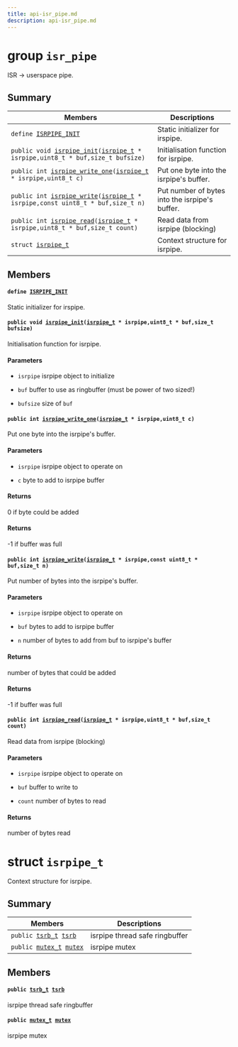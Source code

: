 ```yaml
---
title: api-isr_pipe.md
description: api-isr_pipe.md
---
```

# group `isr_pipe` 

ISR -> userspace pipe.

## Summary

 Members                        | Descriptions                                
--------------------------------|---------------------------------------------
`define `[`ISRPIPE_INIT`](#group__isr__pipe_1gac661f2340ee284fb4e84dc3ce31ab08b)            | Static initializer for irspipe.
`public void `[`isrpipe_init`](#group__isr__pipe_1ga5dda327596b4de5a207cb034c1aeae01)`(`[`isrpipe_t`](./doc/starlight-docs/src/content/docs/apidoc/api-isr_pipe.md#structisrpipe__t)` * isrpipe,uint8_t * buf,size_t bufsize)`            | Initialisation function for isrpipe.
`public int `[`isrpipe_write_one`](#group__isr__pipe_1ga37b1c7a749bd59b64d8c4a3f21d1688b)`(`[`isrpipe_t`](./doc/starlight-docs/src/content/docs/apidoc/api-isr_pipe.md#structisrpipe__t)` * isrpipe,uint8_t c)`            | Put one byte into the isrpipe's buffer.
`public int `[`isrpipe_write`](#group__isr__pipe_1gaf619bdd8493413e608cd34a360bda00f)`(`[`isrpipe_t`](./doc/starlight-docs/src/content/docs/apidoc/api-isr_pipe.md#structisrpipe__t)` * isrpipe,const uint8_t * buf,size_t n)`            | Put number of bytes into the isrpipe's buffer.
`public int `[`isrpipe_read`](#group__isr__pipe_1gaf066dd71aef275a690ed0ed8419e3332)`(`[`isrpipe_t`](./doc/starlight-docs/src/content/docs/apidoc/api-isr_pipe.md#structisrpipe__t)` * isrpipe,uint8_t * buf,size_t count)`            | Read data from isrpipe (blocking)
`struct `[`isrpipe_t`](#structisrpipe__t) | Context structure for isrpipe.

## Members

#### `define `[`ISRPIPE_INIT`](#group__isr__pipe_1gac661f2340ee284fb4e84dc3ce31ab08b) 

Static initializer for irspipe.

#### `public void `[`isrpipe_init`](#group__isr__pipe_1ga5dda327596b4de5a207cb034c1aeae01)`(`[`isrpipe_t`](./doc/starlight-docs/src/content/docs/apidoc/api-isr_pipe.md#structisrpipe__t)` * isrpipe,uint8_t * buf,size_t bufsize)` 

Initialisation function for isrpipe.

#### Parameters
* `isrpipe` isrpipe object to initialize 

* `buf` buffer to use as ringbuffer (must be power of two sized!) 

* `bufsize` size of `buf`

#### `public int `[`isrpipe_write_one`](#group__isr__pipe_1ga37b1c7a749bd59b64d8c4a3f21d1688b)`(`[`isrpipe_t`](./doc/starlight-docs/src/content/docs/apidoc/api-isr_pipe.md#structisrpipe__t)` * isrpipe,uint8_t c)` 

Put one byte into the isrpipe's buffer.

#### Parameters
* `isrpipe` isrpipe object to operate on 

* `c` byte to add to isrpipe buffer

#### Returns
0 if byte could be added 

#### Returns
-1 if buffer was full

#### `public int `[`isrpipe_write`](#group__isr__pipe_1gaf619bdd8493413e608cd34a360bda00f)`(`[`isrpipe_t`](./doc/starlight-docs/src/content/docs/apidoc/api-isr_pipe.md#structisrpipe__t)` * isrpipe,const uint8_t * buf,size_t n)` 

Put number of bytes into the isrpipe's buffer.

#### Parameters
* `isrpipe` isrpipe object to operate on 

* `buf` bytes to add to isrpipe buffer 

* `n` number of bytes to add from buf to isrpipe's buffer

#### Returns
number of bytes that could be added 

#### Returns
-1 if buffer was full

#### `public int `[`isrpipe_read`](#group__isr__pipe_1gaf066dd71aef275a690ed0ed8419e3332)`(`[`isrpipe_t`](./doc/starlight-docs/src/content/docs/apidoc/api-isr_pipe.md#structisrpipe__t)` * isrpipe,uint8_t * buf,size_t count)` 

Read data from isrpipe (blocking)

#### Parameters
* `isrpipe` isrpipe object to operate on 

* `buf` buffer to write to 

* `count` number of bytes to read

#### Returns
number of bytes read

# struct `isrpipe_t` 

Context structure for isrpipe.

## Summary

 Members                        | Descriptions                                
--------------------------------|---------------------------------------------
`public `[`tsrb_t`](./doc/starlight-docs/src/content/docs/apidoc/api-undefined.md#group__sys__tsrb_1gaa84b29b1af1ec9683aed02c4fdd3e123)` `[`tsrb`](#structisrpipe__t_1abd3f6a6d99fa0a541ca81f37b38a0350) | isrpipe thread safe ringbuffer
`public `[`mutex_t`](./doc/starlight-docs/src/content/docs/apidoc/api-core_sync_mutex.md#structmutex__t)` `[`mutex`](#structisrpipe__t_1aeac6eaefa066e74900a8e2b755fe3422) | isrpipe mutex

## Members

#### `public `[`tsrb_t`](./doc/starlight-docs/src/content/docs/apidoc/api-undefined.md#group__sys__tsrb_1gaa84b29b1af1ec9683aed02c4fdd3e123)` `[`tsrb`](#structisrpipe__t_1abd3f6a6d99fa0a541ca81f37b38a0350) 

isrpipe thread safe ringbuffer

#### `public `[`mutex_t`](./doc/starlight-docs/src/content/docs/apidoc/api-core_sync_mutex.md#structmutex__t)` `[`mutex`](#structisrpipe__t_1aeac6eaefa066e74900a8e2b755fe3422) 

isrpipe mutex

